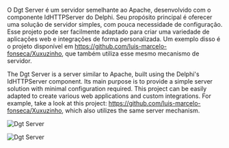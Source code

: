 O Dgt Server é um servidor semelhante ao Apache, desenvolvido com o componente IdHTTPServer do Delphi. Seu propósito principal é oferecer uma solução de servidor simples, com pouca necessidade de configuração. Esse projeto pode ser facilmente adaptado para criar uma variedade de aplicações web e integrações de forma personalizada. Um exemplo disso é o projeto disponível em https://github.com/luis-marcelo-fonseca/Xuxuzinho, que também utiliza esse mesmo mecanismo de servidor.

The Dgt Server is a server similar to Apache, built using the Delphi's IdHTTPServer component. Its main purpose is to provide a simple server solution with minimal configuration required. This project can be easily adapted to create various web applications and custom integrations. For example, take a look at this project: https://github.com/luis-marcelo-fonseca/Xuxuzinho, which also utilizes the same server mechanism.

![Dgt Server]([https://github.com/Digitalwerbr/Xuxuzinho/blob/main/Xuxuzinho.png](https://github.com/luis-marcelo-fonseca/dgtserver/blob/main/1.png))

![Dgt Server]([https://github.com/Digitalwerbr/Xuxuzinho/blob/main/Xuxuzinho.png](https://github.com/luis-marcelo-fonseca/dgtserver/blob/main/2.png))
